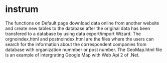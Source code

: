 # instrum
The functions on Default page download data online from another website and create new tables to the database after the original data has been transfered to a database by using data export/import Wizard. The orgnoindex.html and postnoindex.html are the files where the users can search for the information about the correspondent companies from database with organization nummber or post number. The GeoMap.html file is an example of intergrating Google Map with Web Api 2 of .Net.
